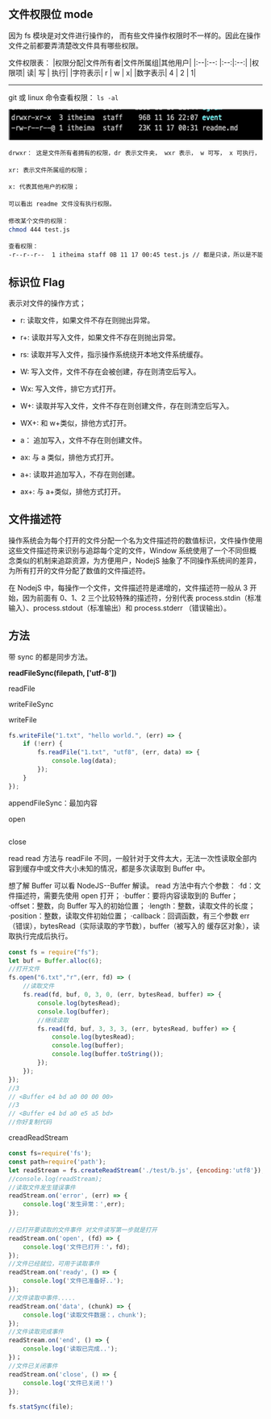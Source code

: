 ## 文件权限位 mode

因为 fs 模块是对文件进行操作的， 而有些文件操作权限时不一样的。因此在操作文件之前都要弄清楚改文件具有哪些权限。

文件权限表：
|权限分配|文件所有者|文件所属组|其他用户|
|:--|:--: |:--:|:--:|
|权限项| 读| 写 | 执行|
|字符表示| r | w | x|
|数字表示| 4 | 2 | 1|

---

git 或 linux 命令查看权限： `ls -al`

<img  src="../img/fsmode.png" />

```bash
drwxr： 这是文件所有者拥有的权限，dr 表示文件夹， wxr 表示， w 可写， x 可执行， r 可读。

xr: 表示文件所属组的权限；

x: 代表其他用户的权限；

可以看出 readme 文件没有执行权限。

修改某个文件的权限：
chmod 444 test.js

查看权限：
-r--r--r--  1 itheima staff 0B 11 17 00:45 test.js // 都是只读，所以是不能编辑的。

```

## 标识位 Flag

表示对文件的操作方式；

- r: 读取文件，如果文件不存在则抛出异常。

- r+: 读取并写入文件，如果文件不存在则抛出异常。

- rs: 读取并写入文件，指示操作系统绕开本地文件系统缓存。

- W: 写入文件，文件不存在会被创建，存在则清空后写入。

- Wx: 写入文件，排它方式打开。

- W+: 读取并写入文件，文件不存在则创建文件，存在则清空后写入。

- WX+: 和 w+类似，排他方式打开。

- a： 追加写入，文件不存在则创建文件。

- ax: 与 a 类似，排他方式打开。

- a+: 读取并追加写入，不存在则创建。

- ax+: 与 a+类似，排他方式打开。

## 文件描述符

操作系统会为每个打开的文件分配一个名为文件描述符的数值标识，文件操作使用这些文件描述符来识别与追踪每个定的文件，Window 系统使用了一个不同但概念类似的机制来追踪资源，为方便用户，NodejS 抽象了不同操作系统间的差异，为所有打开的文件分配了数值的文件描述符。

在 NodejS 中，每操作一个文件，文件描述符是递增的，文件描述符一般从 3 开始，因为前面有 0、1、2 三个比较特殊的描述符，分别代表 process.stdin（标准输入）、process.stdout（标准输出）和 process.stderr （错误输出）。

## 方法

带 sync 的都是同步方法。

**readFileSync(filepath, ['utf-8'])**

readFile

writeFileSync

writeFile

```js
fs.writeFile("1.txt", "hello world.", (err) => {
	if (!err) {
		fs.readFile("1.txt", "utf8", (err, data) => {
			console.log(data);
		});
	}
});
```

appendFileSync：最加内容

open

```js

```

close

read
read 方法与 readFile 不同，一般针对于文件太大，无法一次性读取全部内容到缓存中或文件大小未知的情况，都是多次读取到 Buffer 中。

想了解 Buffer 可以看 NodeJS--Buffer 解读。
read 方法中有六个参数：
·fd：文件描述符，需要先使用 open 打开；
·buffer：要将内容读取到的 Buffer；
·offset：整数，向 Buffer 写入的初始位置；
·length：整数，读取文件的长度；
·position：整数，读取文件初始位置；
·callback：回调函数，有三个参数 err（错误），bytesRead（实际读取的字节数），buffer（被写入的
缓存区对象），读取执行完成后执行。

```js
const fs = require("fs");
let buf = Buffer.alloc(6);
//打开文件
fs.open("6.txt","r",(err, fd) => (
    //读取文件
    fs.read(fd, buf, 0, 3, 0, (err, bytesRead, buffer) => {
        console.log(bytesRead);
        console.log(buffer);
        //继续读取
        fs.read(fd, buf, 3, 3, 3, (err, bytesRead, buffer) => {
            console.log(bytesRead);
            console.log(buffer);
            console.log(buffer.toString());
        });
    });
});
//3
// <Buffer e4 bd a0 00 00 00>
//3
// <Buffer e4 bd a0 e5 a5 bd>
//你好复制代码

```

creadReadStream

```js
const fs=require('fs');
const path=require('path');
let readStream = fs.createReadStream('./test/b.js', {encoding:'utf8'});
//console.log(readStream);
//读取文件发生错误事件
readStream.on('error', (err) => {
    console.log('发生异常：',err);
});

//已打开要读取的文件事件 对文件读写第一步就是打开
readStream.on('open', (fd) => {
    console.log('文件已打开：'，fd);
});
//文件已经就位，可用于读取事件
readStream.on('ready', () => {
    console.log('文件已准备好..');
});
//文件读取中事件.....
readStream.on('data', (chunk) => {
    console.log('读取文件数据：，chunk');
});
//文件读取完成事件
readStream.on('end', () => {
    console.log('读取已完成..');
})；
//文件已关闭事件
readStream.on('close', () => {
    console.log('文件已关闭！')
});

```

```js
fs.statSync(file);
```

